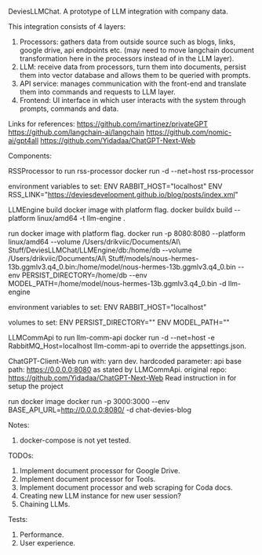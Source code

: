 DeviesLLMChat.
A prototype of LLM integration with company data.

This integration consists of 4 layers:
1. Processors: gathers data from outside source such as blogs, links, google drive, api endpoints etc. (may need to move langchain document transformation here in the processors instead of in the LLM layer).
2. LLM: receive data from processors, turn them into documents, persist them into vector database and allows them to be queried with prompts.
3. API service: manages communication with the front-end and translate them into commands and requests to LLM layer.
4. Frontend: UI interface in which user interacts with the system through prompts, commands and data. 

Links for references:
https://github.com/imartinez/privateGPT
https://github.com/langchain-ai/langchain
https://github.com/nomic-ai/gpt4all
https://github.com/Yidadaa/ChatGPT-Next-Web


Components:

RSSProcessor
to run rss-processor
docker run -d --net=host rss-processor

environment variables to set:
ENV RABBIT_HOST="localhost"
ENV RSS_LINK="https://deviesdevelopment.github.io/blog/posts/index.xml"


LLMEngine
build docker image with platform flag.
docker buildx build --platform linux/amd64 -t llm-engine .

run docker image with platform flag.
docker run -p 8080:8080 --platform linux/amd64 --volume /Users/drikviic/Documents/AI\ Stuff/DeviesLLMChat/LLMEngine/db:/home/db --volume /Users/drikviic/Documents/AI\ Stuff/models/nous-hermes-13b.ggmlv3.q4_0.bin:/home/model/nous-hermes-13b.ggmlv3.q4_0.bin --env PERSIST_DIRECTORY=/home/db --env MODEL_PATH=/home/model/nous-hermes-13b.ggmlv3.q4_0.bin -d llm-engine

environment variables to set:
ENV RABBIT_HOST="localhost"

volumes to set:
ENV PERSIST_DIRECTORY=""
ENV MODEL_PATH=""


LLMCommApi
to run llm-comm-api
docker run -d --net=host -e RabbitMQ_Host=localhost llm-comm-api
to override the appsettings.json.


ChatGPT-Client-Web
run with: yarn dev.
hardcoded parameter:
api base path: https://0.0.0.0:8080 as stated by LLMCommApi.
original repo: https://github.com/Yidadaa/ChatGPT-Next-Web
Read instruction in <original repo> for setup the project

run docker image
docker run -p 3000:3000 --env BASE_API_URL=http://0.0.0.0:8080/ -d chat-devies-blog


Notes:
1. docker-compose is not yet tested.


TODOs:
1. Implement document processor for Google Drive.
2. Implement document processor for Tools.
3. Implement document processor and web scraping for Coda docs.
4. Creating new LLM instance for new user session?
5. Chaining LLMs.

Tests:
1. Performance.
2. User experience.


